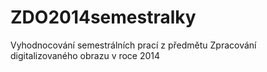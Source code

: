 ZDO2014semestralky
==================

Vyhodnocování semestrálních prací z předmětu Zpracování digitalizovaného obrazu v roce 2014
